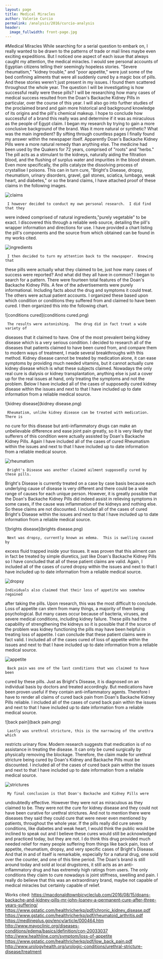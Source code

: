 ```yaml
---
layout: page
title: Medical Miracles
author: Valerie Curcio
permalink: /analysis/2016/curcio-analysis
header:
  image_fullwidth: front-page.jpg
---
```

#Medical Miracles
     While searching for a serial question to embark on, I really wanted to be drawn
to the patterns of trade or mail lines maybe even exciting expeditions.  But
I noticed one aspect of each issue that always caught my attention, the medical
miracles.  I would see personal accounts of Egyptian citizens telling their
seemingly hopeless stories.  "Severe rheumatism," "kidney trouble," and "poor
appetite," were just some of the bed confining ailments that were all suddenly
cured by a magic box of pills.  And these stories weren't just present in my issues.
I found them scattered throughout the whole year.  The question I will be
investigating is how successful really were these pills? I will be
researching how many cases of medical success resulted from the Doan's Backache
Kidney Pills in particular, over the course of this year.  I will also go into
further studies of the proclaimed brand and gain more historical and background
knowledge of its origins and the pill's chemical makeup.  I hope to conclude
how successful of a brand this really was and determine if it was as miraculous
as the people of Egypt claim.
     I began my research by trying to gain a more conclusive background of the
brand.  Was it more natural or synthetic? What was the main ingredient? By
sifting through countless pages I finally found my answer within the newspaper
itself.   Apparently Doan's Backache Kidney Pills were a more natural remedy
than anything else.  The medicine had been used by the Quakers for 72 years,
comprised of "roots" and "herbs."  The pill acts as a stimulant to the kidneys,
naturally aiding the filtration blood, and the flushing of surplus water and
impurities in the blood stream.  Even more specifically, the pills catalyze the
dissolving process of crystallise I poisons.  This can in turn cure, "Bright's
Disease, dropsy, rheumatism, urinary disorders, gravel, gall stones, sciatica,
lumbago, weak heart, and diabetes," or so the brand claims, I have attached proof
of these claims in the following images.

![claims](claims.png)

     I however decided to conduct my own personal research.  I did find that they
were indeed comprised of natural ingredients,"purely vegetable" to be exact.  I
discovered this through a reliable web source, detailing the pill's wrapper
information and directions for use.  I have provided a chart listing the
pill's components and the source from which obtained can be found in my works
cited.

![ingredients](ingredients.png)

     I then decided to turn my attention back to the newspaper.  Knowing that
these pills were actually what they claimed to be, just how many cases of success
were reported?  And what did they all have in common?  I began to search for a
pattern.  There were fourteen total features of the Doan's Backache Kidney Pills.
A few of the advertisements were purely informational.  Including facts about the
drug and symptoms it could treat.  The others were actual patient accounts.  I
organized these based upon which condition or conditions they suffered from and
claimed to have  been cured.  I then organized this into the following chart.

![conditions cured](conditions cured.png)

     The results were astonishing.  The drug did in fact treat a wide variety of
diseases that it claimed to have.  One of the most prevalent being kidney disease
which is a very serious condition.  I decided to research all of the diseases
that patients claimed to have been cured from, and compare them to modern ways of
treatment, I made several breakthroughs with this method.
     Kidney disease cannot be treated by medication alone, it can ease symptoms
by providing much needed vitamins, but it cannot actually cure kidney disease
which is what these subjects claimed.  Nowadays the only real cure is dialysis or
kidney transplantation, anything else is just a cover up for the real issues at hand,
only treating the symptoms and not the problem.  Below I have included all of the
cases of supposedly cured kidney disease within the issues and next to that I have
included up to date information from a reliable medical source.

![kidney disease](kidney disease.png)

     Rheumatism, unlike kidney disease can be treated with medication.  There is
no cure for this disease but anti-inflammatory drugs can make an unbelievable
difference and ease joint pain greatly, so it is very likely that sufferers of
this condition were actually assisted by Doan's Backache Kidney Pills.  Again I
have included all of the cases of cured Rheumatism within the issues and next to
that I have included up to date information from a reliable medical source.

![rheumatism](rheumatism.png)

     Bright's Disease was another claimed ailment supposedly cured by these pills.
Bright's Disease is currently treated on a case by case basis because each
underlying cause of disease is very different and there could be a wide range of
causes for each unique person.  However, it is greatly possible that the Doan's
Backache Kidney Pills did indeed assist in relieving symptoms in some cases,
if the cause was inflammation of the kidneys and nothing else.  So these claims
are not discounted.  I included all of the cases of cured Bright's Disease within
the issues and next to that I have included up to date information from a
reliable medical source.

![brights disease](brights disease.png)

     Next was dropsy, currently known as edema.  This is swelling caused by
excess fluid trapped inside your tissues.  It was proven that this ailment can
in fact be treated by simple diuretics, just like Doan's Backache Kidney Pills
so I have concluded that all of these patient claims are valid.  Again, I
included all of the cases of cured dropsy within the issues and next to that I
have included up to date information from a reliable medical source.

![dropsy](dropsy.png)

    Individuals also claimed that their loss of appetite was somehow regained
after taking the pills.  Upon research, this was the most difficult to conclude.
Loss of appetite can stem from many things, a majority of them being
psychological.  But many cases occur because of bacteria, viruses, and severe
medical conditions, including kidney failure.  These pills had the capability of
strengthening the kidneys so it is possible that if the source of the problem
was kidney functioning the pills may have been helpful in treating loss of
appetite.  I can conclude that these patient claims were in fact valid.  I
included all of the cases cured of loss of appetite within the issues and next to
that I have included up to date information from a reliable medical source.

![appetite](appetite.png)

     Back pain was one of the last conditions that was claimed to have been
cured by these pills.  Just as Bright's Disease, it is diagnosed on an
individual basis by doctors and treated accordingly.  But medications have been
proven useful if they contain anti-inflammatory agents.  Therefore I have to
render all claims of cured back pain from Doan's Backache Kidney Pills reliable.
I included all of the cases of cured back pain within the issues and next to that I
have included up to date information from a reliable medical source.

![back pain](back pain.png)

     Lastly was urethral stricture, this is the narrowing of the urethra which
restricts urinary flow.  Modern research suggests that medication is of no
assistance in treating the disease.  It can only be cured surgically by physically
removing the blockage.  Therefore, the claim made for urethral stricture being
cured by Doan's Kidney and Backache Pills must be discounted.  I included all of
the cases of cured back pain within the issues and next to that I have included
up to date information from a reliable medical source.

![strictures](strictures.png)

     My final conclusion is that Doan's Backache and Kidney Pills were
undoubtedly effective.  However they were not as miraculous as they claimed to be.
They were not the cure for kidney disease and they could not have been curative
for urethral strictures.  And not to mention there were diseases they said they
could cure that were never even mentioned by patients, throughout the whole year.
If the pills really did cure severe conditions, like diabetes and weak heart, I
would think the public would be inclined to speak out and I believe these cures
would still be acknowledged and practiced today, but they are not.  I do think
this drug provided much needed relief for many people suffering from things like
back pain, loss of appetite, rheumatism, dropsy, and very specific cases of
Bright's Disease.  And that in and of itself is remarkable, especially for a natural
drug, one sold over the counter, and one of this time period.  The Doan's brand
is still around today and sold at local drugstores, it still acts as an anti-
inflammatory drug and has extremely high ratings from users.  The only conditions
they claim to cure nowadays is joint stiffness, swelling and pain.  I really do
believe that this was an extraordinary brand, maybe not capable of medical
miracles but certainly capable of relief.

Works cited:
https://macdonaldtownbicycleclub.com/2016/08/15/doans-backache-and-kidney-pills-mr-john-loaney-a-permanent-cure-after-three-years-suffering/
https://www.gstatic.com/healthricherkp/pdf/chronic_kidney_disease.pdf
https://www.gstatic.com/healthricherkp/pdf/rheumatoid_arthritis.pdf
https://medlineplus.gov/ency/article/000464.htm
http://www.mayoclinic.org/diseases-conditions/edema/basics/definition/con-20033037
http://www.healthline.com/symptom/loss-of-appetite
https://www.gstatic.com/healthricherkp/pdf/low_back_pain.pdf
http://www.urologyhealth.org/urologic-conditions/urethral-stricture-disease/treatment
